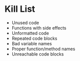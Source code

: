 Kill List
=========
* Unused code
* Functions with side effects
* Unformatted code
* Repeated code blocks
* Bad variable names
* Proper function/method names
* Unreachable code blocks
